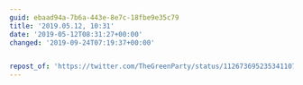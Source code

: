 ```yaml
---
guid: ebaad94a-7b6a-443e-8e7c-18fbe9e35c79
title: '2019.05.12, 10:31'
date: '2019-05-12T08:31:27+00:00'
changed: '2019-09-24T07:19:37+00:00'


repost_of: 'https://twitter.com/TheGreenParty/status/1126736952353411073'
---
```


